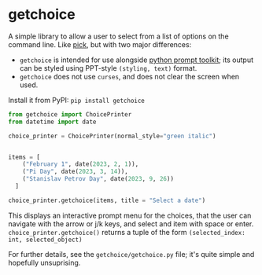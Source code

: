 # getchoice

A simple library to allow a user to select from a list of options on the command line. Like [pick](https://github.com/wong2/pick), but with two major differences:
 
- `getchoice` is intended for use alongside [python prompt toolkit](https://github.com/prompt-toolkit/python-prompt-toolkit); its output can be styled using PPT-style `(styling, text)` format.
- `getchoice` does not use `curses`, and does not clear the screen when used.

Install it from PyPI: `pip install getchoice`

```python 
from getchoice import ChoicePrinter
from datetime import date

choice_printer = ChoicePrinter(normal_style="green italic")


items = [ 
    ("February 1", date(2023, 2, 1)), 
    ("Pi Day", date(2023, 3, 14)), 
    ("Stanislav Petrov Day", date(2023, 9, 26))
  ]

choice_printer.getchoice(items, title = "Select a date")
```

This displays an interactive prompt menu for the choices, that the user can navigate with the arrow or j/k keys, and select and item with space or enter. `choice_printer.getchoice()` returns a tuple of the form `(selected_index: int, selected_object)`

For further details, see the `getchoice/getchoice.py` file; it's quite simple and hopefully unsuprising.

